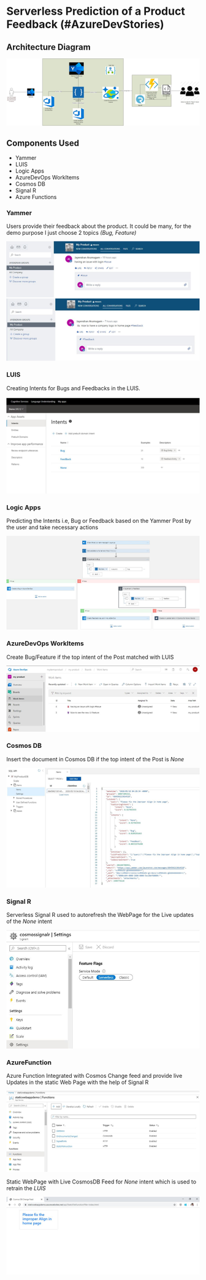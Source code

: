 # Serverless Prediction of a Product Feedback (#AzureDevStories)


## Architecture Diagram

![](./Images/AzureDevStories.jpg)



## Components Used

- Yammer
- LUIS
- Logic Apps
- AzureDevOps WorkItems
- Cosmos DB
- Signal R
- Azure Functions

### Yammer 

Users provide their feedback about the product. It could be many, for the demo purpose I just choose 2 topics *(Bug, Feature)*


 <img src='Images/Yammer_Post1.jpg'/>

 <img src='Images/Yammer_Post2.jpg'/>


### LUIS

Creating Intents for Bugs and Feedbacks in the LUIS.


<img src='Images/LUIS.jpg'/>

### Logic Apps

Predicting the Intents i.e, Bug or Feedback based on the Yammer Post by the user and take necessary actions

<img src='Images/LogicApp.jpg'/>

### AzureDevOps WorkItems

Create Bug/Feature if the top intent of the Post matched with LUIS 

![](./Images/AzureDevOps_WorkItems.JPG)



### Cosmos DB

Insert the document in Cosmos DB if the top intent of the Post is *None*

<img src='Images/CosmosDB.jpg'/>

### Signal R

Serverless Signal R used to autorefresh the WebPage for the Live updates of the *None* intent

![](./Images/SignalR.JPG)


### AzureFunction

Azure Function Integrated with Cosmos Change feed and provide live Updates in the static Web Page with the help of Signal R

![](./Images/AzFunction.JPG)

Static WebPage with Live CosmosDB Feed for *None* intent which is used to retrain the *LUIS* 

![](./Images/AzFunction_CosmosLiveFeed.JPG)






